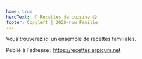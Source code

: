 ```yaml
---
home: true
heroText:  🔪 Recettes de cuisine 😋
footer: Copyleft | 2020-now Famille
---
```


Vous trouverez ici un ensemble de recettes familiales.

<listRecipes />


Publié à l'adresse : <https://recettes.erpicum.net>
